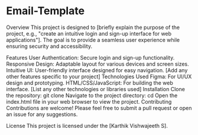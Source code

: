 # Email-Template
Overview
This project is designed to [briefly explain the purpose of the project, e.g., "create an intuitive login and sign-up interface for web applications"]. The goal is to provide a seamless user experience while ensuring security and accessibility.

Features
User Authentication: Secure login and sign-up functionality.
Responsive Design: Adaptable layout for various devices and screen sizes.
Intuitive UI: User-friendly interface designed for easy navigation.
[Add any other features specific to your project]
Technologies Used
Figma: For UI/UX design and prototyping.
HTML/CSS/JavaScript: For building the web interface.
[List any other technologies or libraries used]
Installation
Clone the repository: git clone <repository-link>
Navigate to the project directory: cd <project-folder>
Open the index.html file in your web browser to view the project.
Contributing
Contributions are welcome! Please feel free to submit a pull request or open an issue for any suggestions.

License
This project is licensed under the [Karthik Vishwajeeth S].
